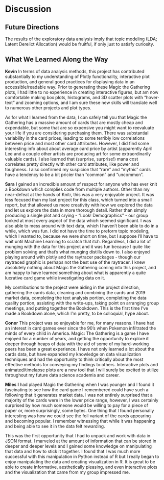 # Discussion

## Future Directions
The results of the exploratory data analysis imply that topic modeling (LDA; Latent Derelict Allocation) would be fruitful, if only just to satisfy curiosity. 

## What We Learned Along the Way

**Kevin**
In terms of data analysis methods, this project has contributed substantially to my understanding of Plotly functionality, interactive plot production, and general good practices for displaying data in an accessible/readable way. Prior to generating these Magic the Gathering plots, I had little to no experience in creating interactive figures, but am now comfortable making box plots, histograms, and 3D scatter plots with “hover-text” and zooming options, and I am sure these new skills will translate well to numerous other projects and plot types.

As for what I learned from the data, I can safely tell you that Magic the Gathering has a massive amount of cards that are mostly cheap and expendable, but some that are so expensive you might want to reevaluate your life if you are considering purchasing them. There was substantial variability in the card prices, leading to some terribly low correlations between price and most other card attributes. However, I did find some interesting info about about average card price by artist (apparently April Lee and a couple other artists are producing art for some extraordinarily valuable cards). I also learned that (surprise, surprise!) mana cost correlates pretty directly with other card attributes, like power and toughness. I also confirmed my suspicion that “rare” and “mythic” cards have a tendency to be a bit pricier than “common” and “uncommon”.

**Sara**
I gained an incredible amount of respect for anyone who has ever knit a Bookdown which complies code from multiple authors. Other than my near-defeat at the hands of Knitr, this was a very enjoyable project. It was less focused than my last project for this class, which turned into a small report, but that allowed us more creativity with how we explored the data and let us explore the data in more thorough detail. Rather than simply producing a single plot and crying - “Look! Demographics” - our group looked at most every aspect of the data which seemed significant. I was also able to mess around with text data, which I haven’t been able to do in a while, which was fun. I did not have the time to preform topic modeling, which I wanted to, because we were short on time, but I suppose I’ll have to wait until Machine Learning to scratch that itch. Regardless, I did a lot of munging with the data for this project and it was fun because I quite like problem solving and that’s what munging distills down to. I also enjoyed playing around with plotly and the raytracer packages - though our raytraced graphic is perhaps not the best use of the raytracer. I knew absolutely nothing about Magic the Gathering coming into this project, and am happy to have learned something about what is apparently a quite lucrative card game while investigating data on it. 

My contributions to the project were aiding in the project direction, gathering the cards data, cleaning and combining the cards and 2019 market data, completing the text analysis portion, completing the data quality portion, assisting with the write-ups, taking point on arranging group meetings, and putting together the Bookdown. This is the first time I’ve made a Bookdown alone, which I’m pretty, to be colloquial, hype about. 

**Conor**
This project was so enjoyable for me, for many reasons.  I have had an interest in card games ever since the 90’s when Pokemon infiltrated the minds of every child in America.  Magic: The Gathering is a game I have enjoyed for a number of years, and getting the opportunity to explore it deeper through heaps of data with the aid of some of my hard-working peers has been a great experience.  I have not only learned a lot about the cards data, but have expanded my knowledge on data visualization techniques and had the opportunity to think critically about the most effective methods for conveying my findings to others.  Interactive plots and animated/timelapse plots are a new tool that I will surely be excited to utilize throughout my future data science academia and career. 

**Miles**
I had played Magic the Gathering when I was younger and I found it fascinating to see how the card game I remembered could have such a following that it generates market data. I was not entirely surprised that a majority of the cards were in the lower price range, however, I was certainly surprised by how much someone would be willing to pay for a piece of paper or, more surprisingly, some bytes. One thing that I found personally interesting was how we could see the foil variant of the cards appearing and becoming popular. I remember witnessing that while it was happening and being able to see it in the data felt rewarding. 

This was the first opportunity that I had to unpack and work with data in JSON format. I marveled at the amount of information that can be stored in deeper and deeper levels and I gained some knowledge on manipulating that data and how to stick it together. I found that I was much more successful with this manipulation in Python instead of R but I really began to enjoy manipulating the data and creating visualization in R. It is great to be able to create informative, aesthetically pleasing, and even interactive plots and the visualization that came from my group impressed me.
